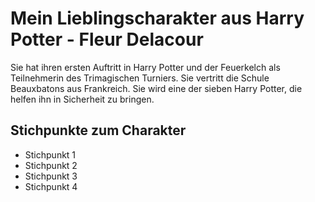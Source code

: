 # Mein Lieblingscharakter aus Harry Potter - Fleur Delacour

Sie hat ihren ersten Auftritt in Harry Potter und der Feuerkelch als Teilnehmerin des Trimagischen Turniers.
Sie vertritt die Schule Beauxbatons aus Frankreich. Sie wird eine der sieben Harry Potter, die helfen ihn in Sicherheit zu bringen. 

## Stichpunkte zum Charakter

* Stichpunkt 1
* Stichpunkt 2
* Stichpunkt 3
* Stichpunkt 4


